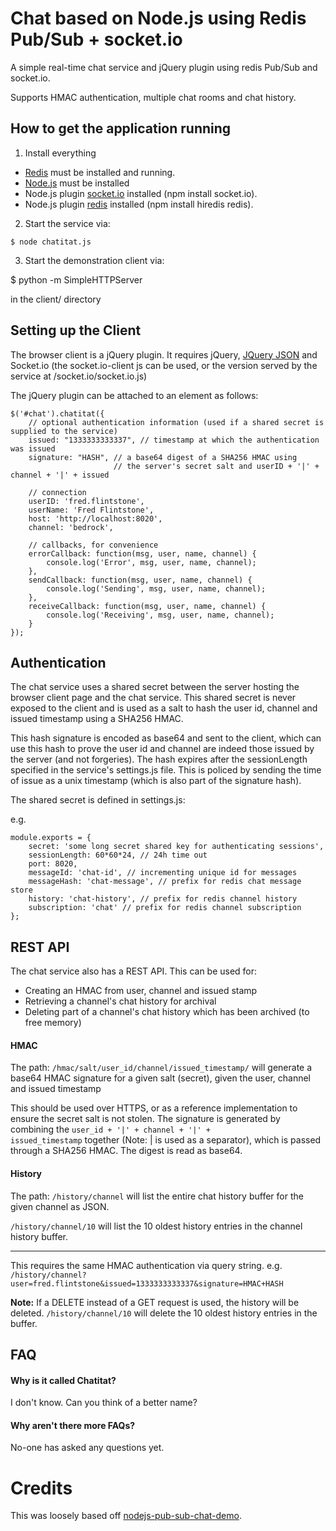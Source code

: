 Chat based on Node.js using Redis Pub/Sub + socket.io
======================================================

A simple real-time chat service and jQuery plugin using redis Pub/Sub and socket.io.

Supports HMAC authentication, multiple chat rooms and chat history.

How to get the application running
------------------------------------

1. Install everything
* <a href="http://redis.io">Redis</a> must be installed and running.
* <a href="http://nodejs.org">Node.js</a> must be installed
* Node.js plugin <a href="http://socket.io">socket.io</a> installed (npm install socket.io).
* Node.js plugin <a href="https://github.com/mranney/node_redis">redis</a> installed (npm install hiredis redis).


2. Start the service via:

<code>$ node chatitat.js</code>


3. Start the demonstration client via:

$ python -m SimpleHTTPServer

in the client/ directory

Setting up the Client
------------------------------------

The browser client is a jQuery plugin. It requires jQuery, <a href="http://jquery-json.googlecode.com/">JQuery JSON</a> and Socket.io (the socket.io-client js can be used, or the version served by the service at /socket.io/socket.io.js)

The jQuery plugin can be attached to an element as follows:

    $('#chat').chatitat({
        // optional authentication information (used if a shared secret is supplied to the service)
        issued: "1333333333337", // timestamp at which the authentication was issued
        signature: "HASH", // a base64 digest of a SHA256 HMAC using
                           // the server's secret salt and userID + '|' + channel + '|' + issued
        
        // connection
        userID: 'fred.flintstone',
        userName: 'Fred Flintstone',
        host: 'http://localhost:8020',
        channel: 'bedrock',
        
        // callbacks, for convenience
        errorCallback: function(msg, user, name, channel) {
            console.log('Error', msg, user, name, channel);
        },
        sendCallback: function(msg, user, name, channel) {
            console.log('Sending', msg, user, name, channel);
        },
        receiveCallback: function(msg, user, name, channel) {
            console.log('Receiving', msg, user, name, channel);
        }
    });


Authentication
---------------

The chat service uses a shared secret between the server hosting the browser client page and the chat service. This shared secret is never exposed to the client and is used as a salt to hash the user id, channel and issued timestamp using a SHA256 HMAC.

This hash signature is encoded as base64 and sent to the client, which can use this hash to prove the user id and channel are indeed those issued by the server (and not forgeries). The hash expires after the sessionLength specified in the service's settings.js file. This is policed by sending the time of issue as a unix timestamp (which is also part of the signature hash).

The shared secret is defined in settings.js:

e.g.

    module.exports = {
        secret: 'some long secret shared key for authenticating sessions',
        sessionLength: 60*60*24, // 24h time out
        port: 8020,
        messageId: 'chat-id', // incrementing unique id for messages
        messageHash: 'chat-message', // prefix for redis chat message store
        history: 'chat-history', // prefix for redis channel history
        subscription: 'chat' // prefix for redis channel subscription
    };


REST API
--------

The chat service also has a REST API. This can be used for:
* Creating an HMAC from user, channel and issued stamp
* Retrieving a channel's chat history for archival
* Deleting part of a channel's chat history which has been archived (to free memory)


#### HMAC
The path:
<code>/hmac/salt/user_id/channel/issued_timestamp/</code>
will generate a base64 HMAC signature for a given salt (secret), given the user, channel and issued timestamp

This should be used over HTTPS, or as a reference implementation to ensure the secret salt is not stolen.
The signature is generated by combining the <code>user_id + '|' + channel + '|' + issued_timestamp</code> together (Note: | is used as a separator), which is passed through a SHA256 HMAC. The digest is read as base64.

#### History
The path:
<code>/history/channel</code>
will list the entire chat history buffer for the given channel as JSON.

<code>/history/channel/10</code>
will list the 10 oldest history entries in the channel history buffer.

----

This requires the same HMAC authentication via query string. e.g.
<code>/history/channel?user=fred.flintstone&issued=1333333333337&signature=HMAC+HASH</code>

<b>Note:</b> If a DELETE instead of a GET request is used, the history will be deleted.
<code>/history/channel/10</code>
will delete the 10 oldest history entries in the buffer.

FAQ
----

#### Why is it called Chatitat?
I don't know. Can you think of a better name?

#### Why aren't there more FAQs?
No-one has asked any questions yet.


# Credits
This was loosely based off <a href="https://github.com/steffenwt/nodejs-pub-sub-chat-demo">nodejs-pub-sub-chat-demo</a>.
